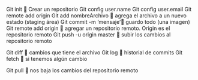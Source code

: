 Git init  Crear un repositorio
Git config user.name
Git config user.email
Git remote add origin
Git add nombreArchivo  agrega el archivo a un nuevo estado (staging área)
Git commit -m ‘mensaje’ guardo todo (una imagen)
Git remote add origin  agregar un repositorio remoto. Origin es el repositorio remoto
Git push -u origin master   subir los cambios al repositorio remoto

Git diff  cambios que tiene el archivo 
Git log  historial de commits
Git fetch  si tenemos algún cambio 

Git pull  nos baja los cambios del repositorio remoto

